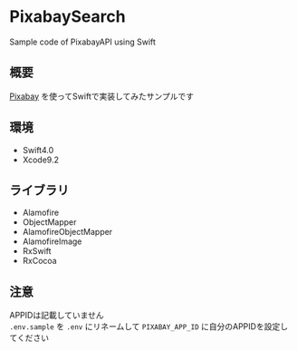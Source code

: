 # PixabaySearch
Sample code of PixabayAPI using Swift

## 概要
[Pixabay](https://pixabay.com/api/docs/) を使ってSwiftで実装してみたサンプルです

## 環境
- Swift4.0
- Xcode9.2

## ライブラリ
- Alamofire
- ObjectMapper
- AlamofireObjectMapper
- AlamofireImage
- RxSwift
- RxCocoa

## 注意
APPIDは記載していません  
`.env.sample` を `.env` にリネームして `PIXABAY_APP_ID` に自分のAPPIDを設定してください


